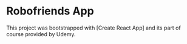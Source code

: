 # Robofriends App

This project was bootstrapped with [Create React App] and its part of course provided by Udemy. 